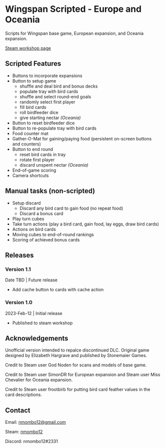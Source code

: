 # Wingspan Scripted - Europe and Oceania

Scripts for Wingspan base game, European expansion, and Oceania expansion.

[Steam workshop page](https://steamcommunity.com/app/286160/workshop/)

## Scripted Features

+ Buttons to incorporate expansions
+ Button to setup game
    + shuffle and deal bird and bonus decks
    + populate tray with bird cards
    + shuffle and select round-end goals
    + randomly select first player
    + fill bird cards
    + roll birdfeeder dice
    + give starting nectar *(Oceania)*
+ Button to reset birdfeeder dice
+ Button to re-populate tray with bird cards
+ Food counter mat
+ Gather-O-Mat for gaining/paying food (persistent on-screen buttons and counters)
+ Button to end round
    + reset bird cards in tray
    + rotate first player
    + discard unspent nectar *(Oceania)*
+ End-of-game scoring
+ Camera shortcuts

## Manual tasks (non-scripted)

+ Setup discard
    + Discard any bird card to gain food (no repeat food)
    + Discard a bonus card
+ Play turn cubes
+ Take turn actions (play a bird card, gain food, lay eggs, draw bird cards)
+ Actions on bird cards
+ Moving cubes to end-of-round rankings
+ Scoring of achieved bonus cards

## Releases

### Version 1.1

Date TBD | Future release
+ Add cache button to cards with cache action 

### Version 1.0

2023-Feb-12 | Initial release
+ Published to steam workshop

## Acknowledgements

Unofficial version intended to repalce discontinued DLC. Original game designed by Elizabeth Hargrave and published by Stonemaier Games.

Credit to Steam user God Noden for scans and models of base game.

Credit to Steam user SimonDR for European expansion and Steam user Miss Chevalier for Oceania expansion.

Credit to Steam user frootbirb for putting bird card feather values in the card descriptions.

## Contact

Email: nmombo12@gmail.com

Steam: [nmombo12](https://steamcommunity.com/id/nmombo12/)

Discord: nmombo12#2331
